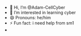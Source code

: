 - 👋 Hi, I’m @Adam-CellCyber
- 👀 I’m interested in learning cyber 
- 😄 Pronouns: he/him
- ⚡ Fun fact: i need help from sm1
- 

<!---
Adam-CellCyber/Adam-CellCyber is a ✨ special ✨ repository because its `README.md` (this file) appears on your GitHub profile.
You can click the Preview link to take a look at your changes.
--->

